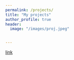 ```yaml
---
permalink: /projects/
title: "My projects"
author_profile: true
header:
  image: "/images/proj.jpeg"


---
```



[link](https://karanvir01.github.io/about/)

